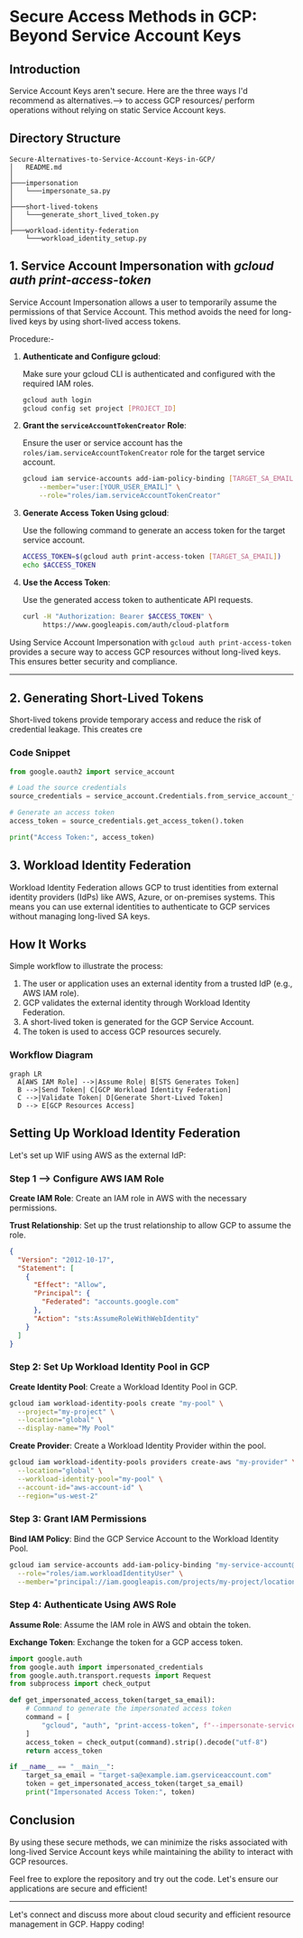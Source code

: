 # Secure Access Methods in GCP: Beyond Service Account Keys

## Introduction

Service Account Keys aren't secure. Here are the three ways I'd recommend as alternatives.--> to access GCP resources/ perform operations without relying on static Service Account keys.

## Directory Structure

```
Secure-Alternatives-to-Service-Account-Keys-in-GCP/
│   README.md      
│      
├───impersonation      
│   └───impersonate_sa.py         
│      
├───short-lived-tokens      
│   └───generate_short_lived_token.py      
│      
├───workload-identity-federation      
    └───workload_identity_setup.py
```


## 1. Service Account Impersonation with _gcloud auth print-access-token_

Service Account Impersonation allows a user to temporarily assume the permissions of that Service Account. This method avoids the need for long-lived keys by using short-lived access tokens.

Procedure:-

1. **Authenticate and Configure gcloud**:

   Make sure your gcloud CLI is authenticated and configured with the required IAM roles.
   ```bash
   gcloud auth login
   gcloud config set project [PROJECT_ID]
   ```

2. **Grant the `serviceAccountTokenCreator` Role**:

   Ensure the user or service account has the `roles/iam.serviceAccountTokenCreator` role for the target service account.
   ```bash
   gcloud iam service-accounts add-iam-policy-binding [TARGET_SA_EMAIL] \
       --member="user:[YOUR_USER_EMAIL]" \
       --role="roles/iam.serviceAccountTokenCreator"
   ```

3. **Generate Access Token Using gcloud**:

   Use the following command to generate an access token for the target service account.
   ```bash
   ACCESS_TOKEN=$(gcloud auth print-access-token [TARGET_SA_EMAIL])
   echo $ACCESS_TOKEN
   ```

4. **Use the Access Token**:

   Use the generated access token to authenticate API requests.
   ```bash
   curl -H "Authorization: Bearer $ACCESS_TOKEN" \
        https://www.googleapis.com/auth/cloud-platform
   ```

Using Service Account Impersonation with `gcloud auth print-access-token` provides a secure way to access GCP resources without long-lived keys. This ensures better security and compliance.

---

## 2. Generating Short-Lived Tokens

Short-lived tokens provide temporary access and reduce the risk of credential leakage. This creates cre

### Code Snippet

```python
from google.oauth2 import service_account

# Load the source credentials
source_credentials = service_account.Credentials.from_service_account_file('path/to/source/key.json')

# Generate an access token
access_token = source_credentials.get_access_token().token

print("Access Token:", access_token)
```

## 3. Workload Identity Federation

Workload Identity Federation allows GCP to trust identities from external identity providers (IdPs) like AWS, Azure, or on-premises systems. This means you can use external identities to authenticate to GCP services without managing long-lived SA keys.

## How It Works

Simple workflow to illustrate the process:

1. The user or application uses an external identity from a trusted IdP (e.g., AWS IAM role).
2. GCP validates the external identity through Workload Identity Federation.
3. A short-lived token is generated for the GCP Service Account.
4. The token is used to access GCP resources securely.

### Workflow Diagram

```mermaid
graph LR
  A[AWS IAM Role] -->|Assume Role| B[STS Generates Token]
  B -->|Send Token| C[GCP Workload Identity Federation]
  C -->|Validate Token| D[Generate Short-Lived Token]
  D --> E[GCP Resources Access]
```

## Setting Up Workload Identity Federation

Let's set up WIF using AWS as the external IdP:

### Step 1 --> Configure AWS IAM Role

**Create IAM Role**: Create an IAM role in AWS with the necessary permissions.

**Trust Relationship**: Set up the trust relationship to allow GCP to assume the role.
```json
{
  "Version": "2012-10-17",
  "Statement": [
    {
      "Effect": "Allow",
      "Principal": {
        "Federated": "accounts.google.com"
      },
      "Action": "sts:AssumeRoleWithWebIdentity"
    }
  ]
}
```

### Step 2: Set Up Workload Identity Pool in GCP

**Create Identity Pool**: Create a Workload Identity Pool in GCP.
```sh
gcloud iam workload-identity-pools create "my-pool" \
  --project="my-project" \
  --location="global" \
  --display-name="My Pool"
```

**Create Provider**: Create a Workload Identity Provider within the pool.
```sh
gcloud iam workload-identity-pools providers create-aws "my-provider" \
  --location="global" \
  --workload-identity-pool="my-pool" \
  --account-id="aws-account-id" \
  --region="us-west-2"
```

### Step 3: Grant IAM Permissions

**Bind IAM Policy**: Bind the GCP Service Account to the Workload Identity Pool.
```sh
gcloud iam service-accounts add-iam-policy-binding "my-service-account@my-project.iam.gserviceaccount.com" \
  --role="roles/iam.workloadIdentityUser" \
  --member="principal://iam.googleapis.com/projects/my-project/locations/global/workloadIdentityPools/my-pool/subject/aws-role-arn"
```

### Step 4: Authenticate Using AWS Role

**Assume Role**: Assume the IAM role in AWS and obtain the token.

**Exchange Token**: Exchange the token for a GCP access token.
```python
import google.auth
from google.auth import impersonated_credentials
from google.auth.transport.requests import Request
from subprocess import check_output

def get_impersonated_access_token(target_sa_email):
    # Command to generate the impersonated access token
    command = [
        "gcloud", "auth", "print-access-token", f"--impersonate-service-account={target_sa_email}"
    ]
    access_token = check_output(command).strip().decode("utf-8")
    return access_token

if __name__ == "__main__":
    target_sa_email = "target-sa@example.iam.gserviceaccount.com"
    token = get_impersonated_access_token(target_sa_email)
    print("Impersonated Access Token:", token)
```


## Conclusion

By using these secure methods, we can minimize the risks associated with long-lived Service Account keys while maintaining the ability to interact with GCP resources.

Feel free to explore the repository and try out the code. Let's ensure our applications are secure and efficient!

---

Let's connect and discuss more about cloud security and efficient resource management in GCP. Happy coding!

